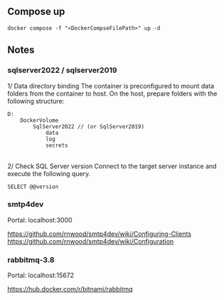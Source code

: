 ## Compose up

```
docker compose -f "<DockerCompseFilePath>" up -d
```

## Notes

### sqlserver2022 / sqlserver2019

1/ Data directory binding
The container is preconfigured to mount data folders from the container to host.
On the host, prepare folders with the following structure:

```
D:
    DockerVolume
        SqlServer2022 // (or SqlServer2019)
            data
            log
            secrets
```

<br />
2/ Check SQL Server version
Connect to the target server instance and execute the following query.

```
SELECT @@version
```

### smtp4dev

Portal: localhost:3000

https://github.com/rnwood/smtp4dev/wiki/Configuring-Clients
https://github.com/rnwood/smtp4dev/wiki/Configuration

### rabbitmq-3.8

Portal: localhost:15672

https://hub.docker.com/r/bitnami/rabbitmq
